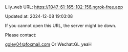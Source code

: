 Lily_web URL: https://1047-61-165-102-156.ngrok-free.app

Updated at: 2024-12-08 19:03:08

If you cannot open this URL, the server might be down.

Please contact: 

goley04@foxmail.com Or Wechat:GL_yeaH